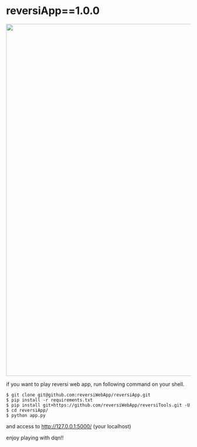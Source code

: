 # reversiApp==1.0.0

<img src="https://raw.github.com/wiki/reversiWebApp/reversiApp/images/demo.gif" width="960px">

if you want to play reversi web app, run following command on your shell.

```
$ git clone git@github.com:reversiWebApp/reversiApp.git
$ pip install -r requirements.txt
$ pip install git+https://github.com/reversiWebApp/reversiTools.git -U
$ cd reversiApp/
$ python app.py
```
and access to http://127.0.0.1:5000/ (your localhost)

enjoy playing with dqn!!
